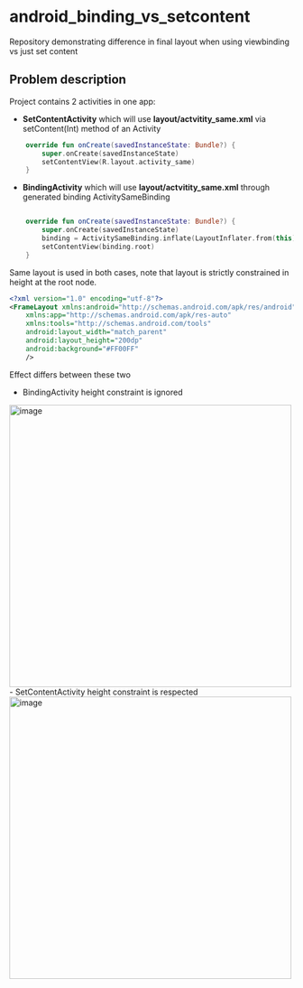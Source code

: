 # android_binding_vs_setcontent
Repository demonstrating difference in final layout when using viewbinding vs just set content

## Problem description
Project contains 2 activities in one app:
- **SetContentActivity**  which will use **layout/actvitity_same.xml** via setContent(Int) method of an Activity
```kotlin
    override fun onCreate(savedInstanceState: Bundle?) {
        super.onCreate(savedInstanceState)
        setContentView(R.layout.activity_same)
    }
```
- **BindingActivity** which will use **layout/actvitity_same.xml** through generated binding ActivitySameBinding
```kotlin

    override fun onCreate(savedInstanceState: Bundle?) {
        super.onCreate(savedInstanceState)
        binding = ActivitySameBinding.inflate(LayoutInflater.from(this))
        setContentView(binding.root)
    }
```


Same layout is used in both cases, note that layout is strictly constrained in height at the root node.
```xml
<?xml version="1.0" encoding="utf-8"?>
<FrameLayout xmlns:android="http://schemas.android.com/apk/res/android"
    xmlns:app="http://schemas.android.com/apk/res-auto"
    xmlns:tools="http://schemas.android.com/tools"
    android:layout_width="match_parent"
    android:layout_height="200dp"
    android:background="#FF00FF"
    />
```

Effect differs between these two

- BindingActivity height constraint is ignored
<img width="500" alt="image" src="https://user-images.githubusercontent.com/120931/219353109-d4e9b874-0bfd-494c-ada1-631408f5d363.png">
- SetContentActivity height constraint is respected
<img width="500" alt="image" src="https://user-images.githubusercontent.com/120931/219353267-8315877c-2646-4142-99a0-e0d65fd5cf1e.png">






